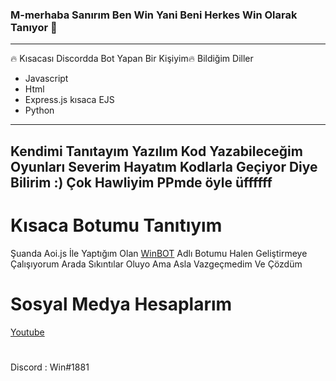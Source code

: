 ### M-merhaba Sanırım Ben Win Yani Beni Herkes Win Olarak Tanıyor 👋
-----
🔥 Kısacası Discordda Bot Yapan Bir Kişiyim🔥
Bildiğim Diller
- Javascript
- Html
- Express.js kısaca EJS
- Python
---- 
Kendimi Tanıtayım Yazılım Kod Yazabileceğim Oyunları Severim 
Hayatım Kodlarla Geçiyor Diye Bilirim :) 
Çok Hawliyim PPmde öyle üffffff
----
# Kısaca Botumu Tanıtıyım
Şuanda Aoi.js İle Yaptığım Olan [WinBOT](https://www.winbotdiscord.cf/) Adlı Botumu Halen Geliştirmeye Çalışıyorum Arada Sıkıntılar Oluyo Ama Asla Vazgeçmedim Ve Çözdüm

# Sosyal Medya Hesaplarım 

[Youtube](https://www.youtube.com/channel/UCrxHe7JDE0Dr2GDyVobquUw) 
#
Discord : Win#1881
